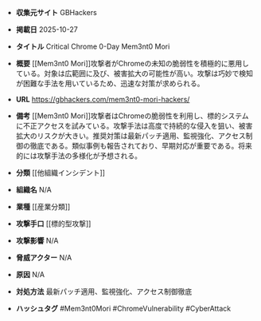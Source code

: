 - **収集元サイト**
GBHackers

- **掲載日**
2025-10-27

- **タイトル**
Critical Chrome 0-Day Mem3nt0 Mori

- **概要**
[[Mem3nt0 Mori]]攻撃者がChromeの未知の脆弱性を積極的に悪用している。対象は広範囲に及び、被害拡大の可能性が高い。攻撃は巧妙で検知が困難な手法を用いているため、迅速な対策が求められる。

- **URL**
https://gbhackers.com/mem3nt0-mori-hackers/

- **備考**
[[Mem3nt0 Mori]]攻撃者はChromeの脆弱性を利用し、標的システムに不正アクセスを試みている。攻撃手法は高度で持続的な侵入を狙い、被害拡大のリスクが大きい。推奨対策は最新パッチ適用、監視強化、アクセス制御の徹底である。類似事例も報告されており、早期対応が重要である。将来的には攻撃手法の多様化が予想される。

- **分類**
[[他組織インシデント]]

- **組織名**
N/A

- **業種**
[[産業分類]]

- **攻撃手口**
[[標的型攻撃]]

- **攻撃影響**
N/A

- **脅威アクター**
N/A

- **原因**
N/A

- **対処方法**
最新パッチ適用、監視強化、アクセス制御徹底

- **ハッシュタグ**
#Mem3nt0Mori #ChromeVulnerability #CyberAttack
